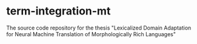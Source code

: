 # term-integration-mt
The source code repository for the thesis "Lexicalized Domain Adaptation for Neural Machine Translation of Morphologically Rich Languages"

